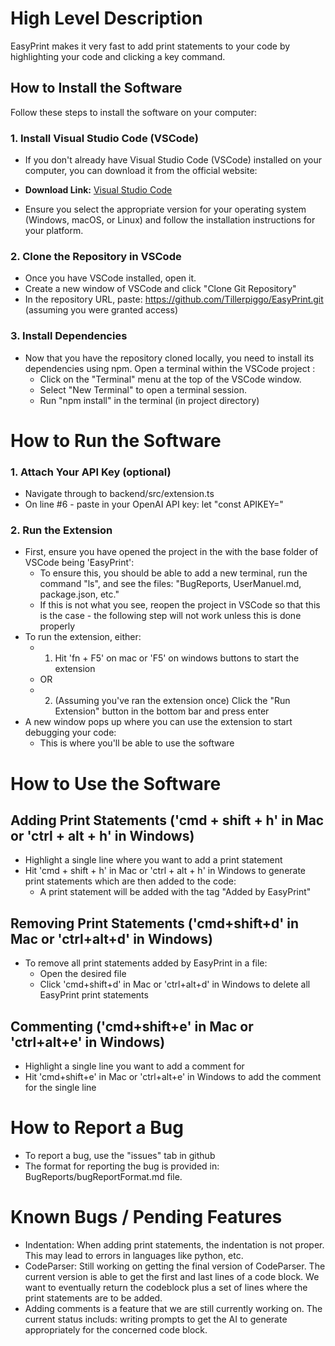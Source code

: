 # High Level Description

EasyPrint makes it very fast to add print statements to your code by highlighting your code and clicking a key command.


## How to Install the Software
Follow these steps to install the software on your computer:

### 1. Install Visual Studio Code (VSCode)

 - If you don't already have Visual Studio Code (VSCode) installed on your computer, you can download it from the official website:

 - **Download Link:** [Visual Studio Code](https://code.visualstudio.com/download)

 - Ensure you select the appropriate version for your operating system (Windows, macOS, or Linux) and follow the installation instructions for your platform.

### 2. Clone the Repository in VSCode

 - Once you have VSCode installed, open it.
 - Create a new window of VSCode and click "Clone Git Repository" 
 - In the repository URL, paste: https://github.com/Tillerpiggo/EasyPrint.git (assuming you were granted access)

### 3. Install Dependencies

 - Now that you have the repository cloned locally, you need to install its dependencies using npm. Open a terminal within the VSCode project :
    - Click on the "Terminal" menu at the top of the VSCode window.
    - Select "New Terminal" to open a terminal session.
    - Run "npm install" in the terminal (in project directory)

# How to Run the Software
### 1. Attach Your API Key (optional)
 - Navigate through to backend/src/extension.ts
 - On line #6 - paste in your OpenAI API key: let "const APIKEY=<yourUserAPIKEY>"

### 2. Run the Extension
 - First, ensure you have opened the project in the with the base folder of VSCode being 'EasyPrint':
     - To ensure this, you should be able to add a new terminal, run the command "ls", and see the files: "BugReports, UserManuel.md, package.json, etc."
     - If this is not what you see, reopen the project in VSCode so that this is the case - the following step will not work unless this is done properly
 - To run the extension, either:
    - 1. Hit 'fn + F5' on mac or 'F5' on windows buttons to start the extension
    - OR
    - 2. (Assuming you've ran the extension once) Click the "Run Extension" button in the bottom bar and press enter
- A new window pops up where you can use the extension to start debugging your code:
    - This is where you'll be able to use the software

# How to Use the Software
## Adding Print Statements ('cmd + shift + h' in Mac or 'ctrl + alt + h' in Windows)
- Highlight a single line where you want to add a print statement
- Hit 'cmd + shift + h' in Mac or 'ctrl + alt + h' in Windows to generate print statements which are then added to the code:
    - A print statement will be added with the tag "Added by EasyPrint"
## Removing Print Statements ('cmd+shift+d' in Mac or 'ctrl+alt+d' in Windows)
- To remove all print statements added by EasyPrint in a file:
    - Open the desired file
    - Click  'cmd+shift+d' in Mac or 'ctrl+alt+d' in Windows to delete all EasyPrint print statements
## Commenting ('cmd+shift+e' in Mac or 'ctrl+alt+e' in Windows)
- Highlight a single line you want to add a comment for
- Hit 'cmd+shift+e' in Mac or 'ctrl+alt+e' in Windows to add the comment for the single line

# How to Report a Bug
- To report a bug, use the "issues" tab in github
- The format for reporting the bug is provided in: BugReports/bugReportFormat.md file.

# Known Bugs / Pending Features
- Indentation: When adding print statements, the indentation is not proper. This may lead to errors in languages like python, etc. 
- CodeParser: Still working on getting the final version of CodeParser. The current version is able to get the first and last lines of a code block. We want to eventually return the codeblock plus a set of lines where the print statements are to be added.
- Adding comments is a feature that we are still currently working on. The current status includs: writing prompts to get the AI to generate appropriately for the concerned code block.